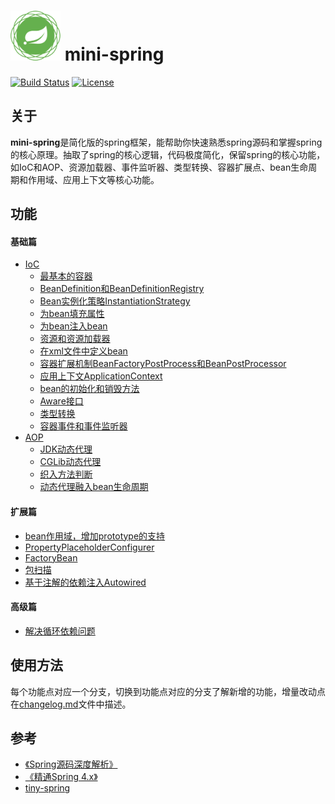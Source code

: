 # <img src="assets/spring-framework.png" width="80" height="80"> mini-spring
[![Build Status](https://img.shields.io/badge/build-passing-brightgreen)](https://github.com/DerekYRC/mini-spring)
[![License](https://img.shields.io/badge/license-Apache%202-4EB1BA.svg)](https://www.apache.org/licenses/LICENSE-2.0.html)

## 关于
**mini-spring**是简化版的spring框架，能帮助你快速熟悉spring源码和掌握spring的核心原理。抽取了spring的核心逻辑，代码极度简化，保留spring的核心功能，如IoC和AOP、资源加载器、事件监听器、类型转换、容器扩展点、bean生命周期和作用域、应用上下文等核心功能。

## 功能
#### 基础篇
* [IoC](#IoC)
    * [最基本的容器](#最基本的容器)
    * [BeanDefinition和BeanDefinitionRegistry](#BeanDefinition和BeanDefinitionRegistry)
    * [Bean实例化策略InstantiationStrategy](#Bean实例化策略InstantiationStrategy)
    * [为bean填充属性](#为bean填充属性)
    * [为bean注入bean](#为bean注入bean)
    * [资源和资源加载器](#资源和资源加载器)
    * [在xml文件中定义bean](#在xml文件中定义bean)
    * [容器扩展机制BeanFactoryPostProcess和BeanPostProcessor](#容器扩展机制BeanFactoryPostProcess和BeanPostProcessor)
    * [应用上下文ApplicationContext](#应用上下文ApplicationContext)
    * [bean的初始化和销毁方法](#bean的初始化和销毁方法)
    * [Aware接口](#Aware接口)
    * [类型转换]()
    * [容器事件和事件监听器](#容器事件和事件监听器)
* [AOP](#AOP)
    * [JDK动态代理](#JDK动态代理)
    * [CGLib动态代理](#CGLib动态代理)
    * [织入方法判断](#织入方法判断)
    * [动态代理融入bean生命周期](#动态代理融入bean生命周期)


#### 扩展篇
* [bean作用域，增加prototype的支持](#bean作用域，增加prototype的支持)
* [PropertyPlaceholderConfigurer](#PropertyPlaceholderConfigurer)
* [FactoryBean](#FactoryBean)
* [包扫描](#包扫描)
* [基于注解的依赖注入Autowired](#基于注解的依赖注入Autowired)

#### 高级篇
* [解决循环依赖问题](#解决循环依赖问题)

## 使用方法
每个功能点对应一个分支，切换到功能点对应的分支了解新增的功能，增量改动点在[changelog.md](https://github.com/DerekYRC/mini-spring/blob/main/changelog.md)文件中描述。

## 参考
- [《Spring源码深度解析》](https://book.douban.com/subject/25866350/)
- [《精通Spring 4.x》](https://book.douban.com/subject/26952826/)
- [tiny-spring](https://github.com/code4craft/tiny-spring)